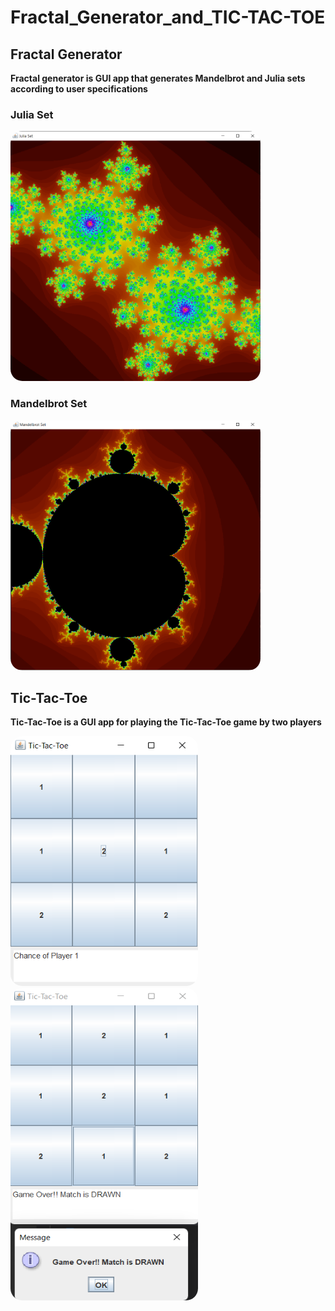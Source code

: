 # Fractal_Generator_and_TIC-TAC-TOE
## Fractal Generator
<b>Fractal generator is GUI app that generates Mandelbrot and Julia sets according to user specifications</b>
<br>
### Julia Set
<img src="https://github.com/AdithyaGallage/Fractal_Generator_and_TIC-TAC-TOE/blob/main/images/julia-set.png"  width="400" height="400" style="border-radius: 5mm;">
<h3> Mandelbrot Set </h3>
<img src="https://github.com/AdithyaGallage/Fractal_Generator_and_TIC-TAC-TOE/blob/main/images/mandelbrot-set.png"  width="400" height="400" style="border-radius: 5mm;">
<br>
<h2>Tic-Tac-Toe</h2>
<p><b>Tic-Tac-Toe is a GUI app for playing the Tic-Tac-Toe game by two players</b></p>
<img src="https://github.com/AdithyaGallage/Fractal_Generator_and_TIC-TAC-TOE/blob/main/images/tic_1.png"  width="300" height="400" style="border-radius: 5mm;">
<img src="https://github.com/AdithyaGallage/Fractal_Generator_and_TIC-TAC-TOE/blob/main/images/tic_2.png"  width="300" height="500" style="border-radius: 5mm;">
